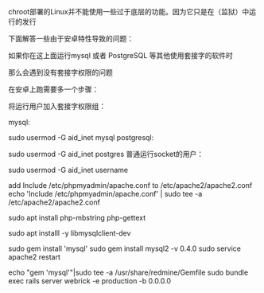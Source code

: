 chroot部署的Linux并不能使用一些过于底层的功能。因为它只是在（监狱）中运行的发行

下面解答一些由于安卓特性导致的问题：

如果你在这上面运行mysql 或者 PostgreSQL 等其他使用套接字的软件时

那么会遇到没有套接字权限的问题

在安卓上跑需要多一个步骤：

将运行用户加入套接字权限组：

mysql:

sudo usermod -G aid_inet mysql
postgresql:

sudo usermod -G aid_inet postgres
普通运行socket的用户：

sudo usermod -G aid_inet username

add 
Include /etc/phpmyadmin/apache.conf
to
/etc/apache2/apache2.conf
echo 'Include /etc/phpmyadmin/apache.conf' | sudo tee -a /etc/apache2/apache2.conf

sudo apt install php-mbstring php-gettext

sudo apt installl -y libmysqlclient-dev

sudo gem install 'mysql'
sudo gem install mysql2 -v 0.4.0
sudo service apache2 restart

echo "gem 'mysql'"|sudo tee -a /usr/share/redmine/Gemfile
sudo bundle exec rails server webrick -e production -b 0.0.0.0